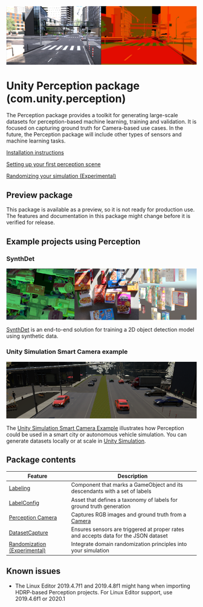 <img src="images/banner2.PNG" align="middle"/>

# Unity Perception package (com.unity.perception)
The Perception package provides a toolkit for generating large-scale datasets for perception-based machine learning, training and validation. It is focused on capturing ground truth for Camera-based use cases. In the future, the Perception package will include other types of sensors and machine learning tasks.

[Installation instructions](SetupSteps.md)

[Setting up your first perception scene](GettingStarted.md)

[Randomizing your simulation (Experimental)](Randomization/Index.md)

## Preview package

This package is available as a preview, so it is not ready for production use. The features and documentation in this package might change before it is verified for release.

## Example projects using Perception

### SynthDet

<img src="images/synthdet.png"/>

[SynthDet](https://github.com/Unity-Technologies/SynthDet) is an end-to-end solution for training a 2D object detection model using synthetic data.

### Unity Simulation Smart Camera example
<img src="images/smartcamera.png"/>

The [Unity Simulation Smart Camera Example](https://github.com/Unity-Technologies/Unity-Simulation-Smart-Camera-Outdoor) illustrates how Perception could be used in a smart city or autonomous vehicle simulation. You can generate datasets locally or at scale in [Unity Simulation](https://unity.com/products/unity-simulation).

## Package contents

|Feature|Description|
|---|---|
|[Labeling](GroundTruth-Labeling.md)|Component that marks a GameObject and its descendants with a set of labels|
|[LabelConfig](GroundTruth-Labeling.md#LabelConfig)|Asset that defines a taxonomy of labels for ground truth generation|
|[Perception Camera](PerceptionCamera.md)|Captures RGB images and ground truth from a [Camera](https://docs.unity3d.com/Manual/class-Camera.html)|
|[DatasetCapture](DatasetCapture.md)|Ensures sensors are triggered at proper rates and accepts data for the JSON dataset|
|[Randomization (Experimental)](Randomization/Index.md)|Integrate domain randomization principles into your simulation|

## Known issues

* The Linux Editor 2019.4.7f1 and 2019.4.8f1 might hang when importing HDRP-based Perception projects. For Linux Editor support, use 2019.4.6f1 or 2020.1

